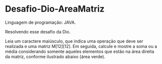 # Desafio-Dio-AreaMatriz

Linguagem de programação: JAVA.

Resolvendo esse desafio da Dio.

Leia um caractere maiúsculo, que indica uma operação que deve ser realizada e uma matriz M[12][12]. Em seguida, calcule e mostre a soma ou a média considerando somente aqueles elementos que estão na área direita da matriz, conforme ilustrado abaixo (área verde).
